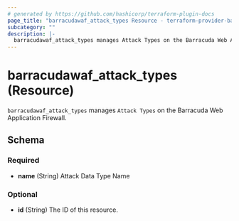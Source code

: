 ```yaml
---
# generated by https://github.com/hashicorp/terraform-plugin-docs
page_title: "barracudawaf_attack_types Resource - terraform-provider-barracudawaf"
subcategory: ""
description: |-
  barracudawaf_attack_types manages Attack Types on the Barracuda Web Application Firewall.
---
```


# barracudawaf_attack_types (Resource)

`barracudawaf_attack_types` manages `Attack Types` on the Barracuda Web Application Firewall.



<!-- schema generated by tfplugindocs -->
## Schema

### Required

- **name** (String) Attack Data Type Name

### Optional

- **id** (String) The ID of this resource.


